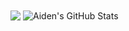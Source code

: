   <img align="center" src="https://github-readme-stats.vercel.app/api/top-langs/?username=aidanohartt&title_color=ffffff&text_color=c9cacc&icon_color=2bbc8a&bg_color=1d1f21" />
</a>
  <img align="center" src="https://github-readme-stats.vercel.app/api?username=aidanohartt&show_icons=true&line_height=27&count_private=true&title_color=ffffff&text_color=c9cacc&icon_color=008000&bg_color=1d1f21" alt="Aiden's GitHub Stats" />
</a>
